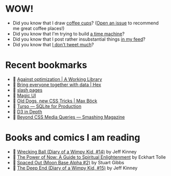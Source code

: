 # WOW!

- Did you know that I draw [coffee cups](https://papercups.mamuso.net/)? ([Open an issue](https://github.com/mamuso/papercups/issues) to recommend me great coffee places!)
- Did you know that I'm trying to build [a time machine](https://github.com/mamuso/fluxcapacitor)?
- Did you know that I post rather insubstantial things [in my feed](https://feed.mamuso.net/)?
- Did you know that [I don't tweet much](https://twitter.com/mamuso)?

# Recent bookmarks

- 👀 [Against optimization | A Working Library](https://aworkinglibrary.com/writing/against-optimization)
- 👀 [Bring everyone together with data | Hex](https://hex.tech/)
- 👀 [slash pages](https://slashpages.net/)
- 👀 [Magic UI](https://magicui.design/)
- 👀 [Old Dogs, new CSS Tricks | Max Böck](https://mxb.dev/blog/old-dogs-new-css-tricks/)
- 👀 [Turso — SQLite for Production](https://turso.tech/)
- 👀 [D3 in Depth](https://www.d3indepth.com/)
- 👀 [Beyond CSS Media Queries — Smashing Magazine](https://www.smashingmagazine.com/2024/05/beyond-css-media-queries/)


# Books and comics I am reading

- 📘 [Wrecking Ball (Diary of a Wimpy Kid, #14)](https://www.goodreads.com/book/show/44091234) by Jeff Kinney
- 📘 [The Power of Now: A Guide to Spiritual Enlightenment](https://www.goodreads.com/book/show/6512869) by Eckhart Tolle
- 📘 [Spaced Out (Moon Base Alpha #2)](https://www.goodreads.com/book/show/26022750) by Stuart Gibbs
- 📘 [The Deep End (Diary of a Wimpy Kid, #15)](https://www.goodreads.com/book/show/51468119) by Jeff Kinney


